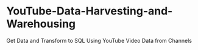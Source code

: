 # YouTube-Data-Harvesting-and-Warehousing
Get Data and Transform to SQL Using YouTube Video Data from Channels
